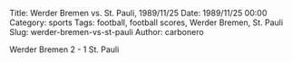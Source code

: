 Title: Werder Bremen vs. St. Pauli, 1989/11/25
Date: 1989/11/25 00:00
Category: sports
Tags: football, football scores, Werder Bremen, St. Pauli
Slug: werder-bremen-vs-st-pauli
Author: carbonero


Werder Bremen 2 - 1 St. Pauli
